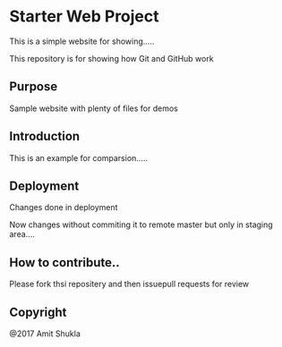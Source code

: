 # Starter Web Project

This is a simple website for showing.....

This repository is for showing how Git and GitHub work

## Purpose

Sample website with plenty of files for demos

## Introduction

This is an example for comparsion.....

## Deployment

Changes done in deployment

Now changes without commiting it to remote master but only in staging area....

## How to contribute..

Please fork thsi repositery and then issuepull requests for review

## Copyright

@2017 Amit Shukla
